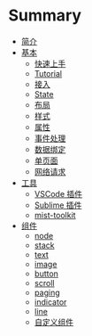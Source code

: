 # Summary

* [简介](introduction.md)
* [基本]()
    * [快速上手]()
    * [Tutorial](basics/Tutorial.md)
    * [接入]()
    * [State](basics/State.md)
    * [布局](basics/Layout.md)
    * [样式](basics/Style.md)
    * [属性](basics/Property.md)
    * [事件处理](basics/Event.md)
    * [数据绑定](basics/DataBinding.md)
    * [单页面]()
    * [网络请求]()
* [工具]()
    * [VSCode 插件](tools/VSCode.md)
    * [Sublime 插件](tools/Sublime.md)
    * [mist-toolkit](tools/MistToolkit.md)
* [组件]()
    * [node]()
    * [stack]()
    * [text](components/text.md)
    * [image](components/image.md)
    * [button](components/button.md)
    * [scroll](components/scroll.md)
    * [paging](components/paging.md)
    * [indicator](components/indicator.md)
    * [line](components/line.md)
    * [自定义组件](components/CustomNode.md)
